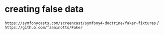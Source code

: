 # creating false data 
`https://symfonycasts.com/screencast/symfony4-doctrine/faker-fixtures` / `https://github.com/fzaninotto/Faker`